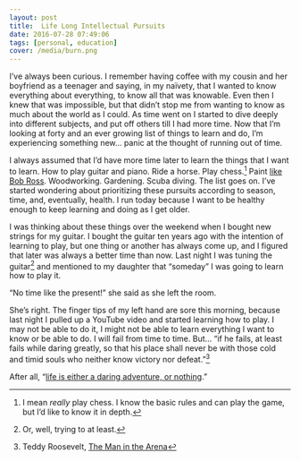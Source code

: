 ```yaml
---
layout: post
title:  Life Long Intellectual Pursuits
date: 2016-07-28 07:49:06
tags: [personal, education]
cover: /media/burn.png
---
```


I’ve always been curious. I remember having coffee with my cousin and her boyfriend as a teenager and saying, in my naïvety, that I wanted to know everything about everything, to know all that was knowable. Even then I knew that was impossible, but that didn’t stop me from wanting to know as much about the world as I could. As time went on I started to dive deeply into different subjects, and put off others till I had more time. Now that I’m looking at forty and an ever growing list of things to learn and do, I’m experiencing something new… panic at the thought of running out of time. 

I always assumed that I’d have more time later to learn the things that I want to learn. How to play guitar and piano. Ride a horse. Play chess.[^1] Paint [like Bob Ross][1]. Woodworking. Gardening. Scuba diving. The list goes on. I’ve started wondering about prioritizing these pursuits according to season, time, and, eventually, health. I run today because I want to be healthy enough to keep learning and doing as I get older. 

I was thinking about these things over the weekend when I bought new strings for my guitar. I bought the guitar ten years ago with the intention of learning to play, but one thing or another has always come up, and I figured that later was always a better time than now. Last night I was tuning the guitar[^2] and mentioned to my daughter that “someday” I was going to learn how to play it. 

“No time like the present!” she said as she left the room. 

She’s right. The finger tips of my left hand are sore this morning, because last night I pulled up a YouTube video and started learning how to play. I may not be able to do it, I might not be able to learn everything I want to know or be able to do. I will fail from time to time. But… “if he fails, at least fails while daring greatly, so that his place shall never be with those cold and timid souls who neither know victory nor defeat.”[^3]

After all, “[life is either a daring adventure, or nothing][3].”


[^1]:	I mean *really* play chess. I know the basic rules and can play the game, but I’d like to know it in depth.

[^2]:	Or, well, trying to at least. 

[^3]:	Teddy Roosevelt, [The Man in the Arena][2]

[1]:	https://www.youtube.com/watch?v=B5Wo1ubuzAE
[2]:	http://www.theodore-roosevelt.com/trsorbonnespeech.html
[3]:	https://en.wikipedia.org/wiki/Helen_Keller
